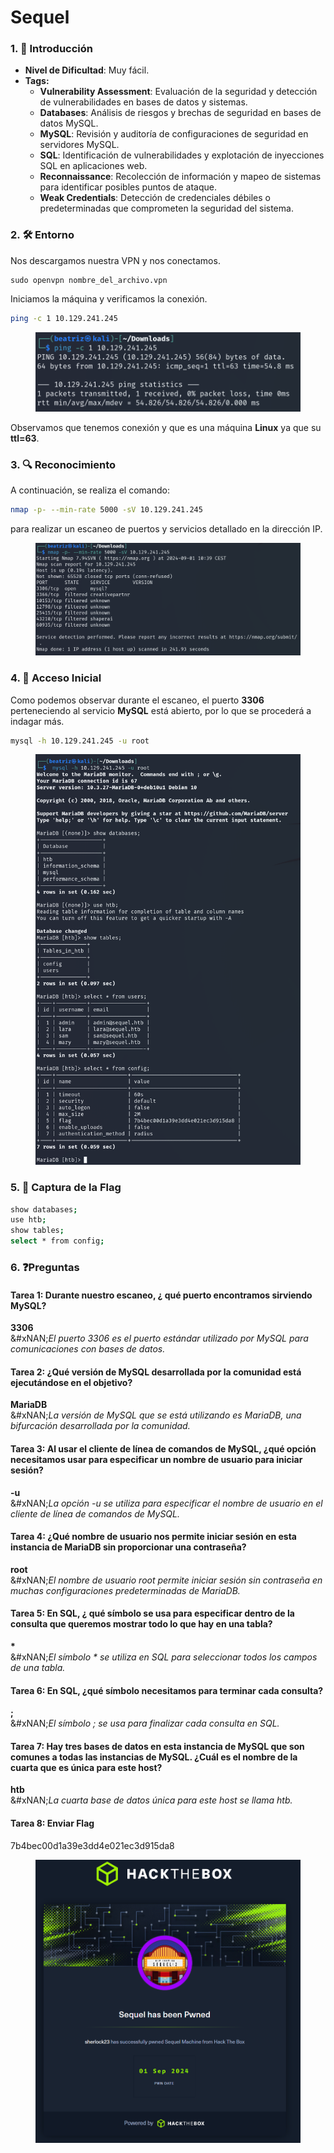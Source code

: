 # Sequel

### 1. 📝 **Introducción**

* **Nivel de Dificultad**: Muy fácil.
* **Tags:**&#x20;
  * **Vulnerability Assessment**: Evaluación de la seguridad y detección de vulnerabilidades en bases de datos y sistemas.
  * **Databases**: Análisis de riesgos y brechas de seguridad en bases de datos MySQL.
  * **MySQL**: Revisión y auditoría de configuraciones de seguridad en servidores MySQL.
  * **SQL**: Identificación de vulnerabilidades y explotación de inyecciones SQL en aplicaciones web.
  * **Reconnaissance**: Recolección de información y mapeo de sistemas para identificar posibles puntos de ataque.
  * **Weak Credentials**: Detección de credenciales débiles o predeterminadas que comprometen la seguridad del sistema.

### 2. 🛠️ **Entorno**

Nos descargamos nuestra VPN y nos conectamos.

```
sudo openvpn nombre_del_archivo.vpn
```

Iniciamos la máquina y verificamos la conexión.

```bash
ping -c 1 10.129.241.245
```

<figure><img src="../../../.gitbook/assets/image (62).png" alt=""><figcaption></figcaption></figure>

Observamos que tenemos conexión y que es una máquina **Linux** ya que su **ttl=63**.

### 3. 🔍 **Reconocimiento**

A continuación, se realiza el comando:

```bash
nmap -p- --min-rate 5000 -sV 10.129.241.245
```

para realizar un escaneo de puertos y servicios detallado en la dirección IP.

<figure><img src="../../../.gitbook/assets/image (63).png" alt=""><figcaption></figcaption></figure>

### 4. 🚪 **Acceso Inicial**

Como podemos observar durante el escaneo, el puerto **3306** perteneciendo al servicio **MySQL** está abierto, por lo que se procederá a indagar más.

```bash
mysql -h 10.129.241.245 -u root
```

<figure><img src="../../../.gitbook/assets/image (64).png" alt=""><figcaption></figcaption></figure>

### 5. 🔑 **Captura de la Flag**

```bash
show databases;
use htb;
show tables;
select * from config; 
```

### 6. ❓Preguntas

#### **Tarea 1:** Durante nuestro escaneo, ¿ qué puerto encontramos sirviendo MySQL?

**3306**\
&#xNAN;_&#x45;l puerto 3306 es el puerto estándar utilizado por MySQL para comunicaciones con bases de datos._

#### **Tarea 2:** ¿Qué versión de MySQL desarrollada por la comunidad está ejecutándose en el objetivo?

**MariaDB**\
&#xNAN;_&#x4C;a versión de MySQL que se está utilizando es MariaDB, una bifurcación desarrollada por la comunidad._

#### **Tarea 3:** Al usar el cliente de línea de comandos de MySQL, ¿qué opción necesitamos usar para especificar un nombre de usuario para iniciar sesión?

**-u**\
&#xNAN;_&#x4C;a opción -u se utiliza para especificar el nombre de usuario en el cliente de línea de comandos de MySQL._

#### **Tarea 4:** ¿Qué nombre de usuario nos permite iniciar sesión en esta instancia de MariaDB sin proporcionar una contraseña?

**root**\
&#xNAN;_&#x45;l nombre de usuario root permite iniciar sesión sin contraseña en muchas configuraciones predeterminadas de MariaDB._

#### **Tarea 5:** En SQL, ¿ qué símbolo se usa para especificar dentro de la consulta que queremos mostrar todo lo que hay en una tabla?

**\***\
&#xNAN;_&#x45;l símbolo \* se utiliza en SQL para seleccionar todos los campos de una tabla._

#### **Tarea 6:** En SQL, ¿qué símbolo necesitamos para terminar cada consulta?

**;**\
&#xNAN;_&#x45;l símbolo ; se usa para finalizar cada consulta en SQL._

#### **Tarea 7:** Hay tres bases de datos en esta instancia de MySQL que son comunes a todas las instancias de MySQL. ¿Cuál es el nombre de la cuarta que es única para este host?

**htb**\
&#xNAN;_&#x4C;a cuarta base de datos única para este host se llama htb._

#### Tarea 8: Enviar Flag

7b4bec00d1a39e3dd4e021ec3d915da8

<figure><img src="../../../.gitbook/assets/image (65).png" alt=""><figcaption></figcaption></figure>
